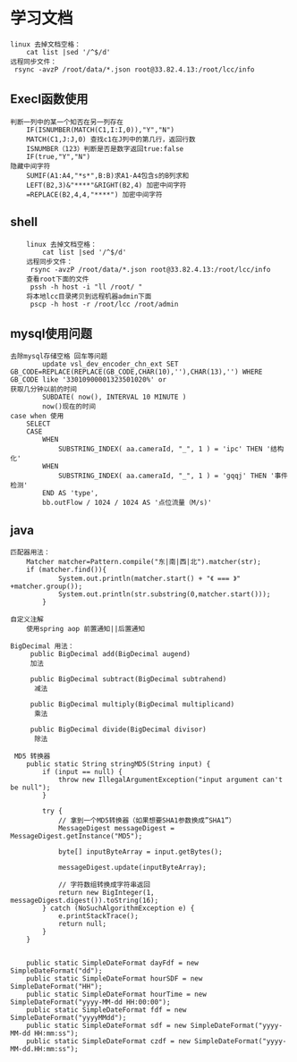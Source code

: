 # 学习文档
	linux 去掉文档空格：
		cat list |sed '/^$/d'
	远程同步文件： 
	 rsync -avzP /root/data/*.json root@33.82.4.13:/root/lcc/info
	 
## Execl函数使用
	判断一列中的某一个知否在另一列存在 
		IF(ISNUMBER(MATCH(C1,I:I,0)),"Y","N")
		MATCH(C1,J:J,0) 查找c1在J列中的第几行，返回行数
		ISNUMBER（123）判断是否是数字返回true:false
		IF(true,"Y","N")
	隐藏中间字符
		SUMIF(A1:A4,"*s*",B:B)求A1-A4包含s的B列求和
		LEFT(B2,3)&"****"&RIGHT(B2,4) 加密中间字符
		=REPLACE(B2,4,4,"****") 加密中间字符
## shell
```
	linux 去掉文档空格：
		cat list |sed '/^$/d'
	远程同步文件： 
	 rsync -avzP /root/data/*.json root@33.82.4.13:/root/lcc/info
	查看root下面的文件
	 pssh -h host -i "ll /root/ "
	将本地lcc目录拷贝到远程机器admin下面
	 pscp -h host -r /root/lcc /root/admin		
```
	
## mysql使用问题
```
去除mysql存储空格 回车等问题 
		update vsl_dev_encoder_chn_ext SET GB_CODE=REPLACE(REPLACE(GB_CODE,CHAR(10),''),CHAR(13),'') WHERE GB_CODE like '33010900001323501020%' or 
获取几分钟以前的时间
		SUBDATE( now(), INTERVAL 10 MINUTE ) 	
		now()现在的时间
case when 使用
	SELECT
	CASE
		WHEN
			SUBSTRING_INDEX( aa.cameraId, "_", 1 ) = 'ipc' THEN '结构化' 
		WHEN 
			SUBSTRING_INDEX( aa.cameraId, "_", 1 ) = 'gqqj' THEN '事件检测'  
		END AS 'type',
		bb.outFlow / 1024 / 1024 AS '点位流量（M/s)' 

```
	
## java
```
匹配器用法：
	Matcher matcher=Pattern.compile("东|南|西|北").matcher(str);
	if (matcher.find()){
            System.out.println(matcher.start() + "《 === 》" +matcher.group());
            System.out.println(str.substring(0,matcher.start()));
        }
		
自定义注解
	使用spring aop 前置通知||后置通知
	
BigDecimal 用法：	
	 public BigDecimal add(BigDecimal augend)
     加法
     
     public BigDecimal subtract(BigDecimal subtrahend)
      减法
     
     public BigDecimal multiply(BigDecimal multiplicand)
      乘法
     
     public BigDecimal divide(BigDecimal divisor)
      除法
      
 MD5 转换器
 	public static String stringMD5(String input) {
        if (input == null) {
            throw new IllegalArgumentException("input argument can't be null");
        }

        try {
            // 拿到一个MD5转换器（如果想要SHA1参数换成”SHA1”）
            MessageDigest messageDigest = MessageDigest.getInstance("MD5");

            byte[] inputByteArray = input.getBytes();

            messageDigest.update(inputByteArray);

            // 字符数组转换成字符串返回
            return new BigInteger(1, messageDigest.digest()).toString(16);
        } catch (NoSuchAlgorithmException e) {
            e.printStackTrace();
            return null;
        }
    }
    
    
    public static SimpleDateFormat dayFdf = new SimpleDateFormat("dd");
    public static SimpleDateFormat hourSDF = new SimpleDateFormat("HH");
    public static SimpleDateFormat hourTime = new SimpleDateFormat("yyyy-MM-dd HH:00:00");
    public static SimpleDateFormat fdf = new SimpleDateFormat("yyyyMMdd");
    public static SimpleDateFormat sdf = new SimpleDateFormat("yyyy-MM-dd HH:mm:ss");
    public static SimpleDateFormat czdf = new SimpleDateFormat("yyyy-MM-dd.HH:mm:ss");
    
		
```
	

	
	
	
	
	
	
	
	
	